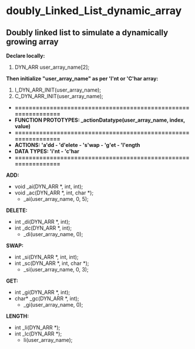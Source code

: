 # doubly_Linked_List_dynamic_array
Doubly linked list to simulate a dynamically growing array
-----------------------------------------------------------

**Declare locally:** 
1) DYN_ARR user_array_name[2];

**Then initialize "user_array_name" as per 'I'nt or 'C'har array:**
 1) I_DYN_ARR_INIT(user_array_name);
 2) C_DYN_ARR_INIT(user_array_name);

 * **===============================================================**
 * **FUNCTION PROTOTYPES: _actionDatatype(user_array_name, index, value)**
 * **===============================================================**
 * **ACTIONS: 'a'dd - 'd'elete - 's'wap - 'g'et - 'l'ength**
 * **DATA TYPES: 'i'nt - 'c'har**
 * **===============================================================**

**ADD:**
* void _ai(DYN_ARR *, int, int);
* void _ac(DYN_ARR *, int, char *);
    * _ai(user_array_name, 0, 5);

**DELETE:**
* int _di(DYN_ARR *, int);
* int _dc(DYN_ARR *, int);
    * _di(user_array_name, 0);

**SWAP:**
* int _si(DYN_ARR *, int, int);
* int _sc(DYN_ARR *, int, char *);
    * _si(user_array_name, 0, 3);

**GET:**
* int _gi(DYN_ARR *, int);
* char* _gc(DYN_ARR *, int);
    * _gi(user_array_name, 0);

**LENGTH:**
* int _li(DYN_ARR *);
* int _lc(DYN_ARR *);
    * li(user_array_name);
